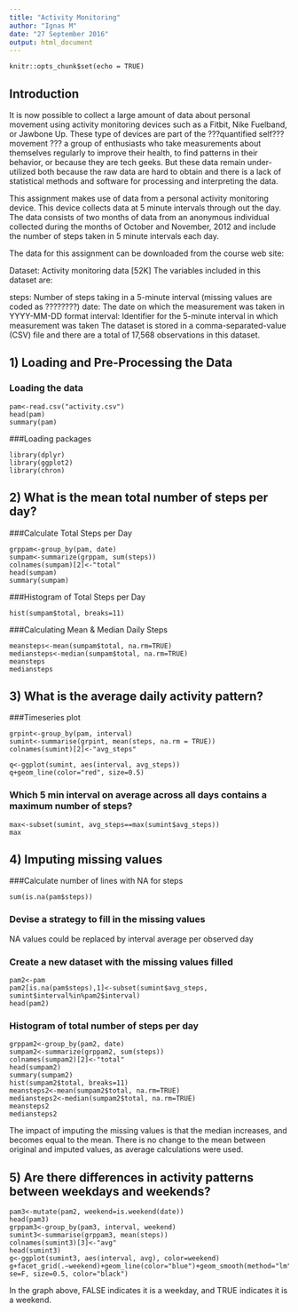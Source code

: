 ```yaml
---
title: "Activity Monitoring"
author: "Ignas M"
date: "27 September 2016"
output: html_document
---
```


```{r setup}
knitr::opts_chunk$set(echo = TRUE)
```

## Introduction

It is now possible to collect a large amount of data about personal movement using activity monitoring devices such as a Fitbit, Nike Fuelband, or Jawbone Up. These type of devices are part of the ???quantified self??? movement ??? a group of enthusiasts who take measurements about themselves regularly to improve their health, to find patterns in their behavior, or because they are tech geeks. But these data remain under-utilized both because the raw data are hard to obtain and there is a lack of statistical methods and software for processing and interpreting the data.

This assignment makes use of data from a personal activity monitoring device. This device collects data at 5 minute intervals through out the day. The data consists of two months of data from an anonymous individual collected during the months of October and November, 2012 and include the number of steps taken in 5 minute intervals each day.

The data for this assignment can be downloaded from the course web site:

Dataset: Activity monitoring data [52K]
The variables included in this dataset are:

steps: Number of steps taking in a 5-minute interval (missing values are coded as ????????)
date: The date on which the measurement was taken in YYYY-MM-DD format
interval: Identifier for the 5-minute interval in which measurement was taken
The dataset is stored in a comma-separated-value (CSV) file and there are a total of 17,568 observations in this dataset.

## 1) Loading and Pre-Processing the Data
### Loading the data
```{r dataload, echo=TRUE}
pam<-read.csv("activity.csv")
head(pam)
summary(pam)
```

###Loading packages
```{r packages, echo=TRUE, warning=FALSE, message=FALSE}
library(dplyr)
library(ggplot2)
library(chron)
```

## 2) What is the mean total number of steps per day?
###Calculate Total Steps per Day
```{r pam, echo=TRUE}
grppam<-group_by(pam, date)
sumpam<-summarize(grppam, sum(steps))
colnames(sumpam)[2]<-"total"
head(sumpam)
summary(sumpam)
```

###Histogram of Total Steps per Day
```{r hist, echo=TRUE}
hist(sumpam$total, breaks=11)
```

###Calculating Mean & Median Daily Steps
```{r pam2, echo=TRUE, include=TRUE}
meansteps<-mean(sumpam$total, na.rm=TRUE)
mediansteps<-median(sumpam$total, na.rm=TRUE)
meansteps
mediansteps
```

## 3) What is the average daily activity pattern?
###Timeseries plot
```{r pattern, echo=TRUE}
grpint<-group_by(pam, interval)
sumint<-summarise(grpint, mean(steps, na.rm = TRUE))
colnames(sumint)[2]<-"avg_steps"

q<-ggplot(sumint, aes(interval, avg_steps))
q+geom_line(color="red", size=0.5)
```

### Which 5 min interval on average across all days contains a maximum number of steps?
```{r max, echo=TRUE}
max<-subset(sumint, avg_steps==max(sumint$avg_steps))
max
```

## 4) Imputing missing values

###Calculate number of lines with NA for steps
```{r nasteps, echo=TRUE}
sum(is.na(pam$steps))
```

### Devise a strategy to fill in the missing values

NA values could be replaced by interval average per observed day

### Create a new dataset with the missing values filled
```{r dataset2, echo=TRUE}
pam2<-pam
pam2[is.na(pam$steps),1]<-subset(sumint$avg_steps, sumint$interval%in%pam2$interval)
head(pam2)
```

### Histogram of total number of steps per day
```{r hist2, echo=TRUE}
grppam2<-group_by(pam2, date)
sumpam2<-summarize(grppam2, sum(steps))
colnames(sumpam2)[2]<-"total"
head(sumpam2)
summary(sumpam2)
hist(sumpam2$total, breaks=11)
meansteps2<-mean(sumpam2$total, na.rm=TRUE)
mediansteps2<-median(sumpam2$total, na.rm=TRUE)
meansteps2
mediansteps2
```

The impact of imputing the missing values is that the median increases, and becomes equal to the mean. There is no change to the mean between original and imputed values, as average calculations were used.

## 5) Are there differences in activity patterns between weekdays and weekends?
```{r hist3, echo=TRUE}
pam3<-mutate(pam2, weekend=is.weekend(date))
head(pam3)
grppam3<-group_by(pam3, interval, weekend)
sumint3<-summarise(grppam3, mean(steps))
colnames(sumint3)[3]<-"avg"
head(sumint3)
g<-ggplot(sumint3, aes(interval, avg), color=weekend)
g+facet_grid(.~weekend)+geom_line(color="blue")+geom_smooth(method="lm", se=F, size=0.5, color="black")
```

In the graph above, FALSE indicates it is a weekday, and TRUE indicates it is a weekend.

